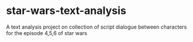 # star-wars-text-analysis
A text analysis project on  collection of script dialogue between characters for the episode 4,5,6 of star wars
